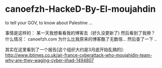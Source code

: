 # canoefzh-HackeD-By-El-moujahdin
to tell your GOV, to know about Palestine ...  

事情是这样的：
某一天我想看看我的博客去（好久没更新了)
然后看到了我擦？ 什么情况：
canoefzh.com 
为什么比我原来的博客酷了无数倍... 
然后查了一下
..    

其实在这里看到了一个报告[这个组织大约是3月底开始乱搞的]: http://www.ibtimes.co.uk/air-france-cyberattack-who-moujahidin-team-why-are-they-waging-cyber-jihad-1494807


